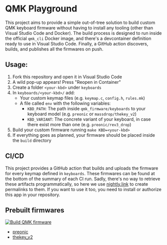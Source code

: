 # QMK Playground

This project aims to provide a simple out-of-tree solution to build custom QMK keyboard firmware without having to install any tooling (other than Visual Studio Code and Docker). The build process is designed to run inside the official `qmk_cli` Docker image, and there's a devcontainer definition ready to use in Visual Studio Code. Finally, a GitHub action discovers, builds, and publishes all the firmwares on push.

## Usage:

1. Fork this repository and open it in Visual Studio Code
2. A wild pop-up appears! Press "Reopen in Container"
3. Create a folder `<your-kbd>` under `keyboards`
4. In `keyboards/<your-kbd>/` add:
   * Your custom keymap files (e.g. `keymap.c`, `config.h`, `rules.mk`)
   * A file called `env` with the following variables:
     + `KBD_PATH`: The path inside `qmk_firmware/keyboards` to your keyboard model (e.g. `preonic` or `massdrop/thekey_v2`)
     + `KBD_VARIANT`: The concrete variant of your keyboard, in case there exist more than one (e.g. `preonic/rev3_drop`)
5. Build your custom firmware running `make KBD=<your-kbd>`
6. If everything goes as planned, your firmware should be placed inside the `build` directory

## CI/CD

This project provides a GitHub action that builds and uploads the firmware for every keymap defined in `keyboards`. These firmwares can be found at the bottom of the summary of each CI run. Sadly, there's no way to retrieve these artifacts programmatically, so here we use [nightly.link](https://nightly.link/) to create permalinks to them. If you want to use it too, you need to install or authorize this app in your repository.

## Prebuilt firmwares

[![Build QMK firmware](https://github.com/agustinmista/qmk_playground/actions/workflows/build.yml/badge.svg)](https://github.com/agustinmista/qmk_playground/actions/workflows/build.yml)

* [preonic](https://nightly.link/agustinmista/qmk_playground/workflows/build/main/preonic.zip)
* [thekey_v2](https://nightly.link/agustinmista/qmk_playground/workflows/build/main/thekey_v2.zip)
